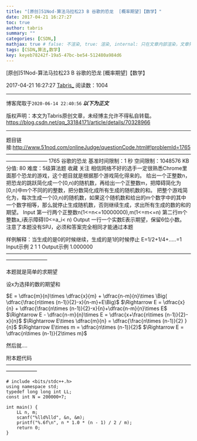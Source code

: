 ```yaml
---
title: "[原创]51Nod-算法马拉松23 B 谷歌的恐龙  [概率期望]【数学】"
date: 2017-04-21 16:27:27
toc: true
author: tabris
summary: ""
categories: [CSDN,]
mathjax: true # false: 不渲染, true: 渲染, internal: 只在文章内部渲染，文章列表中不渲染
tags: [CSDN,算法,数学]
key: keyeb78242f-19a5-47bc-be54-512480a984d6
---
```


[原创]51Nod-算法马拉松23 B 谷歌的恐龙  [概率期望]【数学】

2017-04-21 16:27:27  [Tabris_](https://me.csdn.net/qq_33184171) 阅读数：1004

---

博客爬取于`2020-06-14 22:40:56`
***以下为正文***

版权声明：本文为Tabris原创文章，未经博主允许不得私自转载。
https://blog.csdn.net/qq_33184171/article/details/70328966

<!-- more -->

---

题目链接:http://www.51nod.com/onlineJudge/questionCode.html#!problemId=1765
————————————————————————————————————————————
1765 谷歌的恐龙
基准时间限制：1 秒 空间限制：1048576 KB 分值: 80 难度：5级算法题 收藏  关注
相信网络不好的选手一定很熟悉Chrome里面那个恐龙的游戏，这个题目就是根据那个游戏简化得来的。
给出一个正整数n，把恐龙的跳跃简化成一个[0,n)的随机数，再给出一个正整数m，把障碍简化为[0,n)中m个不同的的整数，把分数简化成所有生成的随机数的和。
把整个游戏简化为，每次生成一个[0,n)的随机数，如果这个随机数和给出的m个数字中的其中一个数字相等，那么就停止生成随机数，否则继续生成，求出所有生成的数的和的期望。
Input
第一行两个正整数n(1<=n<=10000000),m(1<=m<=n)
第二行m个整数a_i表示障碍(0<=a_i< n)
Output
一行一个实数E表示期望，保留6位小数。
注意了本题没有SPJ，必须和答案完全相同才能通过本题

样例解释：当生成的是0的时候继续，生成的是1的时候停止
E=1/2+1/4+.....=1
Input示例
2 1
1
Output示例
1.000000
————————————————————————————————————————————

本题就是简单的求期望

设x为选择的数的期望和

$E = \dfrac{m}{n}\times \dfrac{x}{m} +  \dfrac{n-m}{n}\times \Big( \dfrac{\frac{n\times (n-1)}{2}-x}{n-m}+E\Big)$
$\Rightarrow E = \dfrac{x}{n} + \dfrac{\frac{n\times (n-1)}{2}-x}{n}+\dfrac{n-m}{n}\times E$
$\Rightarrow E - \dfrac{n-m}{n}\times E = \dfrac{x+\frac{n\times (n-1)}{2}-x}{n}$
$\Rightarrow E\times \dfrac{m}{n} = \dfrac{\frac{n\times (n-1)}{2} }{n}$
$\Rightarrow E\times m = \dfrac{n\times (n-1)}{2}$
$\Rightarrow E = \dfrac{n\times (n-1)}{2\times m}$

然后就....

附本题代码
——————————————————————————————————————————
```
# include <bits/stdc++.h>
using namespace std;
typedef long long int LL;
const int N = 200000+7;

int main() {
    LL n, m;
    scanf("%lld%lld", &n, &m);
    printf("%.6f\n", n * 1.0 * (n - 1) / 2 / m);
    return 0;
}

```
